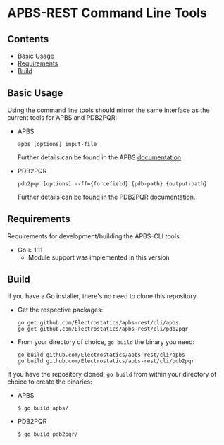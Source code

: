 # APBS-REST Command Line Tools

## Contents
- [Basic Usage](#basic-usage)
- [Requirements](#requirements)
- [Build](#build)

## Basic Usage
Using the command line tools should mirror the same interface as the current tools for APBS and PDB2PQR:
- APBS
    ```shell
    apbs [options] input-file
    ```
    Further details can be found in the APBS [documentation](https://apbs-pdb2pqr.readthedocs.io/en/latest/apbs/invoking.html).

- PDB2PQR
    ```shell
    pdb2pqr [options] --ff={forcefield} {pdb-path} {output-path}
    ```
    Further details can be found in the PDB2PQR [documentation](https://apbs-pdb2pqr.readthedocs.io/en/latest/pdb2pqr/invoking.html).


## Requirements
Requirements for development/building the APBS-CLI tools: 
- Go &ge; 1.11
    - Module support was implemented in this version

## Build
If you have a Go installer, there's no need to clone this repository.
- Get the respective packages:
    ```shell
    go get github.com/Electrostatics/apbs-rest/cli/apbs
    go get github.com/Electrostatics/apbs-rest/cli/pdb2pqr
    ```
- From your directory of choice, ```go build``` the binary you need:
    ```shell
    go build github.com/Electrostatics/apbs-rest/cli/apbs
    go build github.com/Electrostatics/apbs-rest/cli/pdb2pqr
    ```

If you have the repository cloned, ```go build``` from within your directory of choice to create the binaries:
- APBS
  ```shell
  $ go build apbs/
  ```

- PDB2PQR
  ```shell
  $ go build pdb2pqr/
  ```
